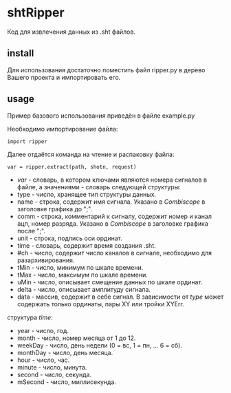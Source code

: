 # shtRipper

Код для извлечения данных из .sht файлов.

## install

Для использования достаточно поместить файл ripper.py в дерево Вашего проекта и импортировать его.

## usage

Пример базового использования приведён в файле example.py

Необходимо импортирование файла:

    import ripper
    
Далее отдаётся команда на чтение и распаковку файла:
    
    var = ripper.extract(path, shotn, request)
    
- _var_ - словарь, в котором ключами являются номера сигналов в файле, а значениями - словарь следующей структуры:
 - type - число, хранящее тип структуры данных.
 - name - строка, содержит имя сигнала. Указано в _Combiscope_ в заголовке графика до ";".
 - comm - строка, комментарий к сигналу, содержит номер и канал ацп, номер разряда. Указано в _Combiscope_ в заголовке графика после ";".
 - unit - строка, подпись оси ординат.
 - time - словарь, содержит время создания .sht.
 - #ch - число, содержит число каналов в сигнале, необходимо для разархивирования.
 - tMin - число, минимум по шкале времени.
 - tMax - число, максимум по шкале времени.
 - uMin - число, описывает смещение данных по шкале ординат.
 - delta - число, описывает амплитуду сигнала.
 - data - массив, содержит в себе сигнал. В зависимости от _type_ может содержать только ординаты, пары XY или тройки XYErr.


структура _time_:
 * year - число, год.
 * month - число, номер месяца от 1 до 12.
 * weekDay - число, день недели (0 = вс, 1 = пн, ... 6 = сб).
 * monthDay - число, день месяца.
 * hour - число, час.
 * minute - число, минута.
 * second - число, секунда.
 * mSecond - число, миллисекунда.